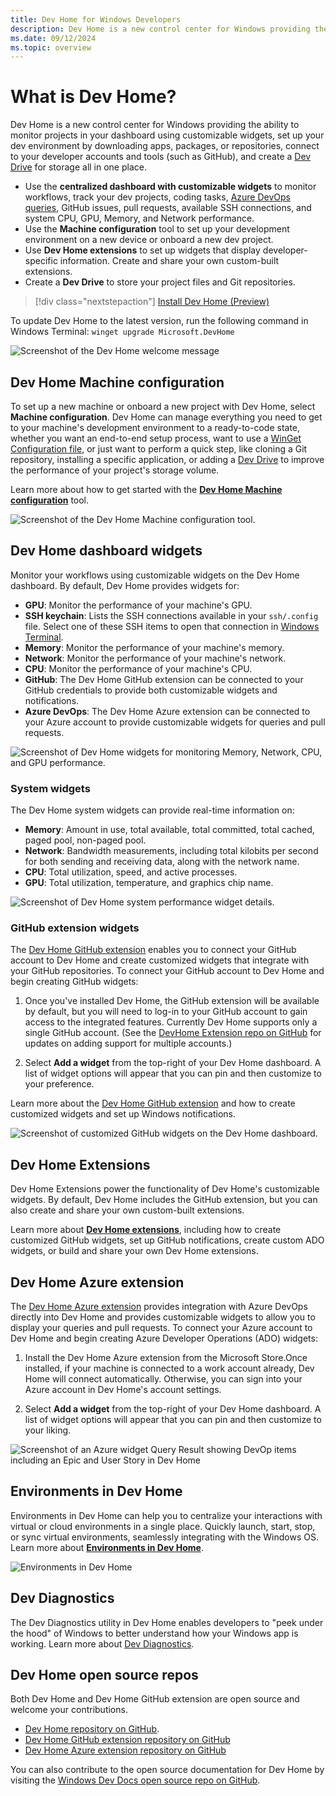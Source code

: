 ```yaml
---
title: Dev Home for Windows Developers
description: Dev Home is a new control center for Windows providing the ability to track your workflows and coding tasks using customizable widgets, set up your dev environment, connect to your developer accounts and tools (such as GitHub), and install apps and packages all in one place.
ms.date: 09/12/2024
ms.topic: overview
---
```


# What is Dev Home?

Dev Home is a new control center for Windows providing the ability to monitor projects in your dashboard using customizable widgets, set up your dev environment by downloading apps, packages, or repositories, connect to your developer accounts and tools (such as GitHub), and create a [Dev Drive](../dev-drive/index.md) for storage all in one place.

- Use the **centralized dashboard with customizable widgets** to monitor workflows, track your dev projects, coding tasks, [Azure DevOps queries](), GitHub issues, pull requests, available SSH connections, and system CPU, GPU, Memory, and Network performance.
- Use the **Machine configuration** tool to set up your development environment on a new device or onboard a new dev project.
- Use **Dev Home extensions** to set up widgets that display developer-specific information. Create and share your own custom-built extensions.
- Create a **Dev Drive** to store your project files and Git repositories.

> [!div class="nextstepaction"]
> [Install Dev Home (Preview)](https://aka.ms/devhome)

To update Dev Home to the latest version, run the following command in Windows Terminal: `winget upgrade Microsoft.DevHome`

![Screenshot of the Dev Home welcome message](../images/devhome-welcome.png)

## Dev Home Machine configuration

To set up a new machine or onboard a new project with Dev Home, select **Machine configuration**. Dev Home can manage everything you need to get to your machine's development environment to a ready-to-code state, whether you want an end-to-end setup process, want to use a [WinGet Configuration file](../package-manager/configuration/index.md), or just want to perform a quick step, like cloning a Git repository, installing a specific application, or adding a [Dev Drive](../dev-drive/index.md) to improve the performance of your project's storage volume.

Learn more about how to get started with the **[Dev Home Machine configuration](./setup.md)** tool.

![Screenshot of the Dev Home Machine configuration tool.](../images/devhome-machine-config.png)

## Dev Home dashboard widgets

Monitor your workflows using customizable widgets on the Dev Home dashboard. By default, Dev Home provides widgets for:

- **GPU**: Monitor the performance of your machine's GPU.
- **SSH keychain**: Lists the SSH connections available in your `ssh/.config` file. Select one of these SSH items to open that connection in [Windows Terminal](/windows/terminal).
- **Memory**: Monitor the performance of your machine's memory.
- **Network**: Monitor the performance of your machine's network.
- **CPU**: Monitor the performance of your machine's CPU.
- **GitHub**: The Dev Home GitHub extension can be connected to your GitHub credentials to provide both customizable widgets and notifications.
- **Azure DevOps**: The Dev Home Azure extension can be connected to your Azure account to provide customizable widgets for queries and pull requests.

![Screenshot of Dev Home widgets for monitoring Memory, Network, CPU, and GPU performance.](../images/devhome-widgets.png)

### System widgets

The Dev Home system widgets can provide real-time information on:

- **Memory**: Amount in use, total available, total committed, total cached, paged pool, non-paged pool.
- **Network**: Bandwidth measurements, including total kilobits per second for both sending and receiving data, along with the network name.
- **CPU**: Total utilization, speed, and active processes.
- **GPU**: Total utilization, temperature, and graphics chip name.

![Screenshot of Dev Home system performance widget details.](../images/devhome-system-widgets.png)

### GitHub extension widgets

The [Dev Home GitHub extension](./extensions.md#dev-home-github-extension) enables you to connect your GitHub account to Dev Home and create customized widgets that integrate with your GitHub repositories. To connect your GitHub account to Dev Home and begin creating GitHub widgets:

1. Once you've installed Dev Home, the GitHub extension will be available by default, but you will need to log-in to your GitHub account to gain access to the integrated features. Currently Dev Home supports only a single GitHub account. (See the [DevHome Extension repo on GitHub](https://github.com/microsoft/devhomegithubextension/issues/276) for updates on adding support for multiple accounts.) 

2. Select **Add a widget** from the top-right of your Dev Home dashboard. A list of widget options will appear that you can pin and then customize to your preference.

Learn more about the [Dev Home GitHub extension](extensions.md#dev-home-github-extension) and how to create customized widgets and set up Windows notifications.

![Screenshot of customized GitHub widgets on the Dev Home dashboard.](../images/devhome-github-widgets.png)

## Dev Home Extensions

Dev Home Extensions power the functionality of Dev Home's customizable widgets. By default, Dev Home includes the GitHub extension, but you can also create and share your own custom-built extensions.

Learn more about **[Dev Home extensions](./extensions.md)**, including how to create customized GitHub widgets, set up GitHub notifications, create custom ADO widgets, or build and share your own Dev Home extensions.

## Dev Home Azure extension

The [Dev Home Azure extension](https://apps.microsoft.com/detail/9MV8F79FGXTR) provides integration with Azure DevOps directly into Dev Home and provides customizable widgets to allow you to display your queries and pull requests. To connect your Azure account to Dev Home and begin creating Azure Developer Operations (ADO) widgets:

1. Install the Dev Home Azure extension from the Microsoft Store.​ Once installed, if your machine is connected to a work account already, Dev Home will connect automatically. Otherwise, you can sign into your Azure account in Dev Home's account settings.

2. Select **Add a widget** from the top-right of your Dev Home dashboard. A list of widget options will appear that you can pin and then customize to your liking.

![Screenshot of an Azure widget Query Result showing DevOp items including an Epic and User Story in Dev Home](../images/dev-home-ado.png)

## Environments in Dev Home

Environments in Dev Home can help you to centralize your interactions with virtual or cloud environments in a single place. Quickly launch, start, stop, or sync virtual environments, seamlessly integrating with the Windows OS. Learn more about **[Environments in Dev Home](./environments.md)**.

![Environments in Dev Home](../images/devhome-environment-manage.png)

## Dev Diagnostics

The Dev Diagnostics utility in Dev Home enables developers to "peek under the hood" of Windows to better understand how your Windows app is working. Learn more about [Dev Diagnostics](./dev-diagnostics.md).  

## Dev Home open source repos

Both Dev Home and Dev Home GitHub extension are open source and welcome your contributions.

- [Dev Home repository on GitHub](https://github.com/microsoft/devhome).
- [Dev Home GitHub extension repository on GitHub](https://github.com/microsoft/devhomegithubextension)
- [Dev Home Azure extension repository on GitHub](https://github.com/microsoft/devhomeazureextension)

You can also contribute to the open source documentation for Dev Home by visiting  the [Windows Dev Docs open source repo on GitHub](https://github.com/MicrosoftDocs/windows-dev-docs/issues).

